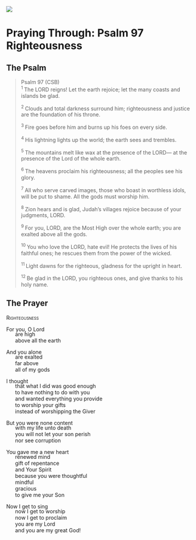 <img class="intro-right" src="/images/art-paris-psalter.jpg">

<style>
  li {list-style-type: none;}
  p + ul {
    margin-top: -18px;
}
</style>

# Praying Through: Psalm 97 Righteousness

## The Psalm

>Psalm 97 (CSB)  
><sup> 1  </sup>The LORD reigns! Let the earth rejoice; let the many coasts and islands be glad. 
>
><sup> 2  </sup>Clouds and total darkness surround him; righteousness and justice are the foundation of his throne. 
>
><sup> 3  </sup>Fire goes before him and burns up his foes on every side. 
>
><sup> 4  </sup>His lightning lights up the world; the earth sees and trembles. 
>
><sup> 5  </sup>The mountains melt like wax at the presence of the LORD— at the presence of the Lord of the whole earth. 
>
><sup> 6  </sup>The heavens proclaim his righteousness; all the peoples see his glory. 
>
><sup> 7  </sup>All who serve carved images, those who boast in worthless idols, will be put to shame. All the gods must worship him. 
>
><sup> 8  </sup>Zion hears and is glad, Judah’s villages rejoice because of your judgments, LORD. 
>
><sup> 9  </sup>For you, LORD, are the Most High over the whole earth; you are exalted above all the gods. 
>
><sup> 10  </sup>You who love the LORD, hate evil! He protects the lives of his faithful ones; he rescues them from the power of the wicked. 
>
><sup> 11  </sup>Light dawns for the righteous, gladness for the upright in heart. 
>
><sup> 12  </sup>Be glad in the LORD, you righteous ones, and give thanks to his holy name.

## The Prayer

<div style="font-variant: small-caps;">
Righteousness
</div>

For you, O Lord
* are high
* above all the earth

And you alone
* are exalted
* far above
* all of my gods

I thought
* that what I did was good enough
* to have nothing to do with you
* and wanted everything you provide
* to worship your gifts
* instead of worshipping the Giver

But you were none content
* with my life unto death
* you will not let your son perish
* nor see corruption

You gave me a new heart
* renewed mind
* gift of repentance 
* and Your Spirit
* because you were thoughtful
* mindful
* gracious
* to give me your Son

Now I get to sing
* now I get to worship
* now I get to proclaim
* you are my Lord
* and you are my great God!
